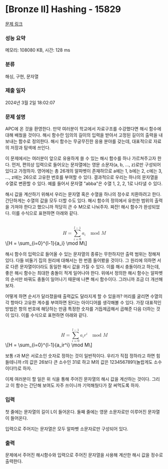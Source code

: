 # [Bronze II] Hashing - 15829 

[문제 링크](https://www.acmicpc.net/problem/15829) 

### 성능 요약

메모리: 108080 KB, 시간: 128 ms

### 분류

해싱, 구현, 문자열

### 제출 일자

2024년 3월 2일 18:02:07

### 문제 설명

<p>APC에 온 것을 환영한다. 만약 여러분이 학교에서 자료구조를 수강했다면 해시 함수에 대해 배웠을 것이다. 해시 함수란 임의의 길이의 입력을 받아서 고정된 길이의 출력을 내보내는 함수로 정의한다. 해시 함수는 무궁무진한 응용 분야를 갖는데, 대표적으로 자료의 저장과 탐색에 쓰인다.</p>

<p>이 문제에서는 여러분이 앞으로 유용하게 쓸 수 있는 해시 함수를 하나 가르쳐주고자 한다. 먼저, 편의상 입력으로 들어오는 문자열에는 영문 소문자(a, b, ..., z)로만 구성되어있다고 가정하자. 영어에는 총 26개의 알파벳이 존재하므로 a에는 1, b에는 2, c에는 3, ..., z에는 26으로 고유한 번호를 부여할 수 있다. 결과적으로 우리는 하나의 문자열을 수열로 변환할 수 있다. 예를 들어서 문자열 "abba"은 수열 1, 2, 2, 1로 나타낼 수 있다.</p>

<p>해시 값을 계산하기 위해서 우리는 문자열 혹은 수열을 하나의 정수로 치환하려고 한다. 간단하게는 수열의 값을 모두 더할 수도 있다. 해시 함수의 정의에서 유한한 범위의 출력을 가져야 한다고 했으니까 적당히 큰 수 M으로 나눠주자. 짜잔! 해시 함수가 완성되었다. 이를 수식으로 표현하면 아래와 같다.</p>

<p><mjx-container class="MathJax" jax="CHTML" display="true" style="font-size: 109%; position: relative;"> <mjx-math display="true" class="MJX-TEX" aria-hidden="true" style="margin-left: 0px; margin-right: 0px;"><mjx-mi class="mjx-i"><mjx-c class="mjx-c1D43B TEX-I"></mjx-c></mjx-mi><mjx-mo class="mjx-n" space="4"><mjx-c class="mjx-c3D"></mjx-c></mjx-mo><mjx-munderover space="4"><mjx-over style="padding-bottom: 0.142em; padding-left: 0.165em;"><mjx-texatom size="s" texclass="ORD"><mjx-mi class="mjx-i"><mjx-c class="mjx-c1D459 TEX-I"></mjx-c></mjx-mi><mjx-mo class="mjx-n"><mjx-c class="mjx-c2212"></mjx-c></mjx-mo><mjx-mn class="mjx-n"><mjx-c class="mjx-c31"></mjx-c></mjx-mn></mjx-texatom></mjx-over><mjx-box><mjx-munder><mjx-row><mjx-base><mjx-mo class="mjx-lop"><mjx-c class="mjx-c2211 TEX-S2"></mjx-c></mjx-mo></mjx-base></mjx-row><mjx-row><mjx-under style="padding-top: 0.167em; padding-left: 0.148em;"><mjx-texatom size="s" texclass="ORD"><mjx-mi class="mjx-i"><mjx-c class="mjx-c1D456 TEX-I"></mjx-c></mjx-mi><mjx-mo class="mjx-n"><mjx-c class="mjx-c3D"></mjx-c></mjx-mo><mjx-mn class="mjx-n"><mjx-c class="mjx-c30"></mjx-c></mjx-mn></mjx-texatom></mjx-under></mjx-row></mjx-munder></mjx-box></mjx-munderover><mjx-texatom space="2" texclass="ORD"><mjx-msub><mjx-mi class="mjx-i"><mjx-c class="mjx-c1D44E TEX-I"></mjx-c></mjx-mi><mjx-script style="vertical-align: -0.15em;"><mjx-mi class="mjx-i" size="s"><mjx-c class="mjx-c1D456 TEX-I"></mjx-c></mjx-mi></mjx-script></mjx-msub></mjx-texatom><mjx-mspace style="width: 1em;"></mjx-mspace><mjx-mi class="mjx-n" space="2"><mjx-c class="mjx-c6D"></mjx-c><mjx-c class="mjx-c6F"></mjx-c><mjx-c class="mjx-c64"></mjx-c></mjx-mi><mjx-mstyle><mjx-mspace style="width: 0.167em;"></mjx-mspace></mjx-mstyle><mjx-mstyle><mjx-mspace style="width: 0.167em;"></mjx-mspace></mjx-mstyle><mjx-mi class="mjx-i" space="2"><mjx-c class="mjx-c1D440 TEX-I"></mjx-c></mjx-mi></mjx-math><mjx-assistive-mml unselectable="on" display="block"><math xmlns="http://www.w3.org/1998/Math/MathML" display="block"><mi>H</mi><mo>=</mo><munderover><mo data-mjx-texclass="OP">∑</mo><mrow data-mjx-texclass="ORD"><mi>i</mi><mo>=</mo><mn>0</mn></mrow><mrow data-mjx-texclass="ORD"><mi>l</mi><mo>−</mo><mn>1</mn></mrow></munderover><mrow data-mjx-texclass="ORD"><msub><mi>a</mi><mi>i</mi></msub></mrow><mspace width="1em"></mspace><mi>mod</mi><mstyle scriptlevel="0"><mspace width="0.167em"></mspace></mstyle><mstyle scriptlevel="0"><mspace width="0.167em"></mspace></mstyle><mi>M</mi></math></mjx-assistive-mml><span aria-hidden="true" class="no-mathjax mjx-copytext">\[H = \sum_{i=0}^{l-1}{a_i} \mod M\]</span> </mjx-container></p>

<p>해시 함수의 입력으로 들어올 수 있는 문자열의 종류는 무한하지만 출력 범위는 정해져있다. 다들 비둘기 집의 원리에 대해서는 한 번쯤 들어봤을 것이다. 그 원리에 의하면 서로 다른 문자열이더라도 동일한 해시 값을 가질 수 있다. 이를 해시 충돌이라고 하는데, 좋은 해시 함수는 최대한 충돌이 적게 일어나야 한다. 위에서 정의한 해시 함수는 알파벳의 순서만 바꿔도 충돌이 일어나기 때문에 나쁜 해시 함수이다. 그러니까 조금 더 개선해보자.</p>

<p>어떻게 하면 순서가 달라졌을때 출력값도 달라지게 할 수 있을까? 머리를 굴리면 수열의 각 항마다 고유한 계수를 부여하면 된다는 아이디어를 생각해볼 수 있다. 가장 대표적인 방법은 항의 번호에 해당하는 만큼 특정한 숫자를 거듭제곱해서 곱해준 다음 더하는 것이 있다. 이를 수식으로 표현하면 아래와 같다.</p>

<p><mjx-container class="MathJax" jax="CHTML" display="true" style="font-size: 109%; position: relative;"> <mjx-math display="true" class="MJX-TEX" aria-hidden="true" style="margin-left: 0px; margin-right: 0px;"><mjx-mi class="mjx-i"><mjx-c class="mjx-c1D43B TEX-I"></mjx-c></mjx-mi><mjx-mo class="mjx-n" space="4"><mjx-c class="mjx-c3D"></mjx-c></mjx-mo><mjx-munderover space="4"><mjx-over style="padding-bottom: 0.142em; padding-left: 0.165em;"><mjx-texatom size="s" texclass="ORD"><mjx-mi class="mjx-i"><mjx-c class="mjx-c1D459 TEX-I"></mjx-c></mjx-mi><mjx-mo class="mjx-n"><mjx-c class="mjx-c2212"></mjx-c></mjx-mo><mjx-mn class="mjx-n"><mjx-c class="mjx-c31"></mjx-c></mjx-mn></mjx-texatom></mjx-over><mjx-box><mjx-munder><mjx-row><mjx-base><mjx-mo class="mjx-lop"><mjx-c class="mjx-c2211 TEX-S2"></mjx-c></mjx-mo></mjx-base></mjx-row><mjx-row><mjx-under style="padding-top: 0.167em; padding-left: 0.148em;"><mjx-texatom size="s" texclass="ORD"><mjx-mi class="mjx-i"><mjx-c class="mjx-c1D456 TEX-I"></mjx-c></mjx-mi><mjx-mo class="mjx-n"><mjx-c class="mjx-c3D"></mjx-c></mjx-mo><mjx-mn class="mjx-n"><mjx-c class="mjx-c30"></mjx-c></mjx-mn></mjx-texatom></mjx-under></mjx-row></mjx-munder></mjx-box></mjx-munderover><mjx-texatom space="2" texclass="ORD"><mjx-msub><mjx-mi class="mjx-i"><mjx-c class="mjx-c1D44E TEX-I"></mjx-c></mjx-mi><mjx-script style="vertical-align: -0.15em;"><mjx-mi class="mjx-i" size="s"><mjx-c class="mjx-c1D456 TEX-I"></mjx-c></mjx-mi></mjx-script></mjx-msub><mjx-msup><mjx-mi class="mjx-i"><mjx-c class="mjx-c1D45F TEX-I"></mjx-c></mjx-mi><mjx-script style="vertical-align: 0.413em;"><mjx-mi class="mjx-i" size="s"><mjx-c class="mjx-c1D456 TEX-I"></mjx-c></mjx-mi></mjx-script></mjx-msup></mjx-texatom><mjx-mspace style="width: 1em;"></mjx-mspace><mjx-mi class="mjx-n" space="2"><mjx-c class="mjx-c6D"></mjx-c><mjx-c class="mjx-c6F"></mjx-c><mjx-c class="mjx-c64"></mjx-c></mjx-mi><mjx-mstyle><mjx-mspace style="width: 0.167em;"></mjx-mspace></mjx-mstyle><mjx-mstyle><mjx-mspace style="width: 0.167em;"></mjx-mspace></mjx-mstyle><mjx-mi class="mjx-i" space="2"><mjx-c class="mjx-c1D440 TEX-I"></mjx-c></mjx-mi></mjx-math><mjx-assistive-mml unselectable="on" display="block"><math xmlns="http://www.w3.org/1998/Math/MathML" display="block"><mi>H</mi><mo>=</mo><munderover><mo data-mjx-texclass="OP">∑</mo><mrow data-mjx-texclass="ORD"><mi>i</mi><mo>=</mo><mn>0</mn></mrow><mrow data-mjx-texclass="ORD"><mi>l</mi><mo>−</mo><mn>1</mn></mrow></munderover><mrow data-mjx-texclass="ORD"><msub><mi>a</mi><mi>i</mi></msub><msup><mi>r</mi><mi>i</mi></msup></mrow><mspace width="1em"></mspace><mi>mod</mi><mstyle scriptlevel="0"><mspace width="0.167em"></mspace></mstyle><mstyle scriptlevel="0"><mspace width="0.167em"></mspace></mstyle><mi>M</mi></math></mjx-assistive-mml><span aria-hidden="true" class="no-mathjax mjx-copytext">\[H = \sum_{i=0}^{l-1}{a_ir^i} \mod M\]</span> </mjx-container></p>

<p>보통 r과 M은 서로소인 숫자로 정하는 것이 일반적이다. 우리가 직접 정하라고 하면 힘들테니까 r의 값은 26보다 큰 소수인 31로 하고 M의 값은 1234567891(놀랍게도 소수이다!!)로 하자.</p>

<p>이제 여러분이 할 일은 위 식을 통해 주어진 문자열의 해시 값을 계산하는 것이다. 그리고 이 함수는 간단해 보여도 자주 쓰이니까 기억해뒀다가 잘 써먹도록 하자.</p>

### 입력 

 <p>첫 줄에는 문자열의 길이 L이 들어온다. 둘째 줄에는 영문 소문자로만 이루어진 문자열이 들어온다.</p>

<p>입력으로 주어지는 문자열은 모두 알파벳 소문자로만 구성되어 있다.</p>

### 출력 

 <p>문제에서 주어진 해시함수와 입력으로 주어진 문자열을 사용해 계산한 해시 값을 정수로 출력한다.</p>

